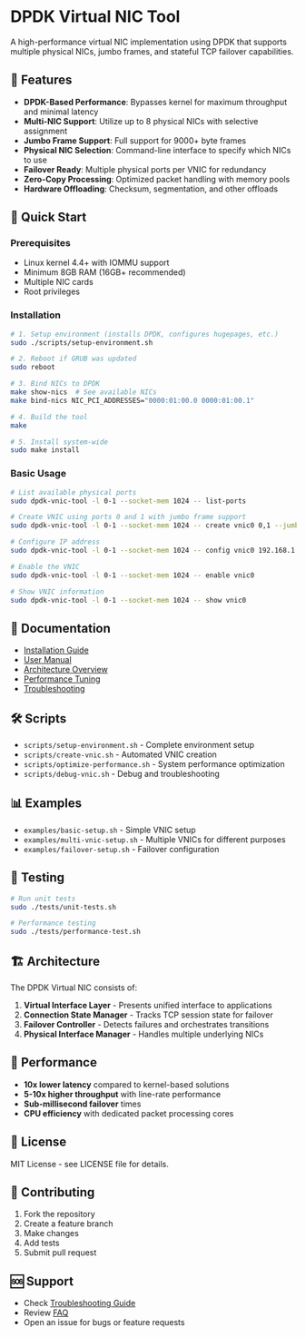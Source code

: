 # DPDK Virtual NIC Tool

A high-performance virtual NIC implementation using DPDK that supports multiple physical NICs, jumbo frames, and stateful TCP failover capabilities.

## 🚀 Features

- **DPDK-Based Performance**: Bypasses kernel for maximum throughput and minimal latency
- **Multi-NIC Support**: Utilize up to 8 physical NICs with selective assignment
- **Jumbo Frame Support**: Full support for 9000+ byte frames
- **Physical NIC Selection**: Command-line interface to specify which NICs to use
- **Failover Ready**: Multiple physical ports per VNIC for redundancy
- **Zero-Copy Processing**: Optimized packet handling with memory pools
- **Hardware Offloading**: Checksum, segmentation, and other offloads

## 🔧 Quick Start

### Prerequisites

- Linux kernel 4.4+ with IOMMU support
- Minimum 8GB RAM (16GB+ recommended)
- Multiple NIC cards
- Root privileges

### Installation

```bash
# 1. Setup environment (installs DPDK, configures hugepages, etc.)
sudo ./scripts/setup-environment.sh

# 2. Reboot if GRUB was updated
sudo reboot

# 3. Bind NICs to DPDK
make show-nics  # See available NICs
make bind-nics NIC_PCI_ADDRESSES="0000:01:00.0 0000:01:00.1"

# 4. Build the tool
make

# 5. Install system-wide
sudo make install
```

### Basic Usage

```bash
# List available physical ports
sudo dpdk-vnic-tool -l 0-1 --socket-mem 1024 -- list-ports

# Create VNIC using ports 0 and 1 with jumbo frame support
sudo dpdk-vnic-tool -l 0-1 --socket-mem 1024 -- create vnic0 0,1 --jumbo

# Configure IP address
sudo dpdk-vnic-tool -l 0-1 --socket-mem 1024 -- config vnic0 192.168.1.100/24

# Enable the VNIC
sudo dpdk-vnic-tool -l 0-1 --socket-mem 1024 -- enable vnic0

# Show VNIC information
sudo dpdk-vnic-tool -l 0-1 --socket-mem 1024 -- show vnic0
```

## 📖 Documentation

- [Installation Guide](docs/installation.md)
- [User Manual](docs/user-manual.md)
- [Architecture Overview](docs/architecture.md)
- [Performance Tuning](docs/performance.md)
- [Troubleshooting](docs/troubleshooting.md)

## 🛠 Scripts

- `scripts/setup-environment.sh` - Complete environment setup
- `scripts/create-vnic.sh` - Automated VNIC creation
- `scripts/optimize-performance.sh` - System performance optimization
- `scripts/debug-vnic.sh` - Debug and troubleshooting

## 📊 Examples

- `examples/basic-setup.sh` - Simple VNIC setup
- `examples/multi-vnic-setup.sh` - Multiple VNICs for different purposes
- `examples/failover-setup.sh` - Failover configuration

## 🧪 Testing

```bash
# Run unit tests
sudo ./tests/unit-tests.sh

# Performance testing
sudo ./tests/performance-test.sh
```

## 🏗 Architecture

The DPDK Virtual NIC consists of:

1. **Virtual Interface Layer** - Presents unified interface to applications
2. **Connection State Manager** - Tracks TCP session state for failover
3. **Failover Controller** - Detects failures and orchestrates transitions
4. **Physical Interface Manager** - Handles multiple underlying NICs

## 🎯 Performance

- **10x lower latency** compared to kernel-based solutions
- **5-10x higher throughput** with line-rate performance
- **Sub-millisecond failover** times
- **CPU efficiency** with dedicated packet processing cores

## 📜 License

MIT License - see LICENSE file for details.

## 🤝 Contributing

1. Fork the repository
2. Create a feature branch
3. Make changes
4. Add tests
5. Submit pull request

## 🆘 Support

- Check [Troubleshooting Guide](docs/troubleshooting.md)
- Review [FAQ](docs/faq.md)
- Open an issue for bugs or feature requests
